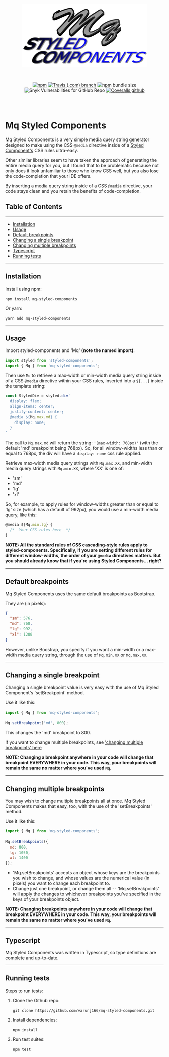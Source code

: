 <div align="center">

![Banner](images/banner.png 'Banner')

<br />

[![npm](https://img.shields.io/npm/v/react-proforma)](https://www.npmjs.com/package/mq-styled-components)
[![Travis (.com) branch](https://img.shields.io/travis/com/varunj166/mq-styled-components/master)](https://travis-ci.com/varunj166/mq-styled-components)
![npm bundle size](https://img.shields.io/bundlephobia/minzip/mq-styled-components)
![Snyk Vulnerabilities for GitHub Repo](https://img.shields.io/snyk/vulnerabilities/github/varunj166/mq-styled-components)
[![Coveralls github](https://img.shields.io/coveralls/github/varunj166/mq-styled-components)](https://coveralls.io/github/varunj166/mq-styled-components?branch=master)

<br />
<br />
</div>

# Mq Styled Components <!-- omit in toc -->

Mq Styled Components is a very simple media query string generator designed to make using the CSS `@media` directive inside of a [Styled Component's](https://www.npmjs.com/package/styled-components) CSS rules ultra-easy.

Other similar libraries seem to have taken the approach of generating the entire media query for you, but I found that to be problematic because not only does it look unfamiliar to those who know CSS well, but you also lose the code-completion that your IDE offers. 

By inserting a media query string inside of a CSS `@media` directive, your code stays clean and you retain the benefits of code-completion.

## Table of Contents <!-- omit in toc -->
---

- [Installation](#installation)
- [Usage](#usage)
- [Default breakpoints](#default-breakpoints)
- [Changing a single breakpoint](#changing-a-single-breakpoint)
- [Changing multiple breakpoints](#changing-multiple-breakpoints)
- [Typescript](#typescript)
- [Running tests](#running-tests)

---

## Installation

Install using npm:

`npm install mq-styled-components`

Or yarn:

`yarn add mq-styled-components`

---

## Usage

Import styled-components and 'Mq' **(note the named import)**:

```javascript
import styled from 'styled-components';
import { Mq } from 'mq-styled-components';
```

Then use `Mq` to retrieve a max-width or min-width media query string inside of a CSS `@media` directive within your CSS rules, inserted into a `${...}` inside the template string:

```javascript
const StyledDiv = styled.div`
  display: flex;
  align-items: center;
  justify-content: center;
  @media ${Mq.max.md} {
    display: none;
  }
`
```

The call to `Mq.max.md` will return the string: `'(max-width: 768px)'` (with the default 'md' breakpoint being 768px). So, for all window-widths less than or equal to 768px, the div will have a `display: none` css rule applied.

Retrieve max-width media query strings with `Mq.max.XX`, and min-width media query strings with `Mq.min.XX`, where 'XX' is one of:
- 'sm'
- 'md'
- 'lg'
- 'xl'

So, for example, to apply rules for window-widths greater than or equal to 'lg' size (which has a default of 992px), you would use a min-width media query, like this:

```javascript
@media ${Mq.min.lg} {
  /*  Your CSS rules here  */
}
```

**NOTE: All the standard rules of CSS cascading-style rules apply to styled-components. Specifically, if you are setting different rules for different window-widths, the order of your `@media` directives matters. But you should already know that if you're using Styled Components... right?**

---

## Default breakpoints

Mq Styled Components uses the same default breakpoints as Bootstrap.

They are (in pixels):

```json
{
  "sm": 576,
  "md": 768,
  "lg": 992,
  "xl": 1200
}
```

However, unlike Boostrap, you specify if you want a min-width or a max-width media query string, through the use of `Mq.min.XX` or `Mq.max.XX`.

---

## Changing a single breakpoint

Changing a single breakpoint value is very easy with the use of Mq Styled Component's 'setBreakpoint' method.

Use it like this:

```javascript
import { Mq } from 'mq-styled-components';

Mq.setBreakpoint('md', 800);
```

This changes the 'md' breakpoint to 800.

If you want to change multiple breakpoints, see ['changing multiple breakpoints' here](#changing-multiple-breakpoints)

**NOTE: Changing a breakpoint anywhere in your code will change that breakpoint EVERYWHERE in your code. This way, your breakpoints will remain the same no matter where you've used `Mq`.**

---

## Changing multiple breakpoints

You may wish to change multiple breakpoints all at once. Mq Styled Components makes that easy, too, with the use of the 'setBreakpoints' method.

Use it like this:

```javascript
import { Mq } from 'mq-styled-components';

Mq.setBreakpoints({
  md: 800,
  lg: 1050,
  xl: 1400
});
```

- 'Mq.setBreakpoints' accepts an object whose keys are the breakpoints you wish to change, and whose values are the numerical value (in pixels) you want to change each breakpoint to.
- Change just one breakpoint, or change them all -- 'Mq.setBreakpoints' will apply the changes to whichever breakpoints you've specified in the keys of your breakpoints object.
  
**NOTE: Changing breakpoints anywhere in your code will change that breakpoint EVERYWHERE in your code. This way, your breakpoints will remain the same no matter where you've used `Mq`.**

---

## Typescript

Mq Styled Components was written in Typescript, so type definitions are complete and up-to-date.

---

## Running tests

Steps to run tests:

1. Clone the Github repo:
  
    `git clone https://github.com/varunj166/mq-styled-components.git`
  
2. Install dependencies:

    `npm install`
  
3. Run test suites:

    `npm test`